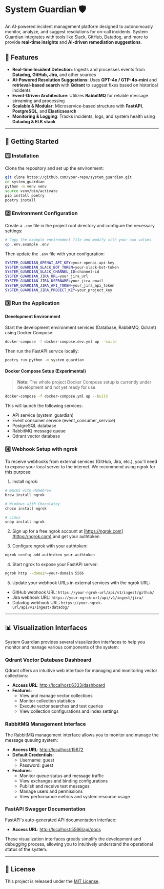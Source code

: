 # System Guardian 🛡️

An AI-powered incident management platform designed to autonomously monitor, analyze, and suggest resolutions for on-call incidents. System Guardian integrates with tools like Slack, GitHub, Datadog, and more to provide **real-time insights** and **AI-driven remediation suggestions**.

## 🌟 Features

- **Real-time Incident Detection**: Ingests and processes events from **Datadog, GitHub, Jira**, and other sources
- **AI-Powered Resolution Suggestions**: Uses **GPT-4o / GTP-4o-mini** and **retrieval-based search** with **Qdrant** to suggest fixes based on historical incidents
- **Event-Driven Architecture**: Utilizes **RabbitMQ** for reliable message streaming and processing
- **Scalable & Modular**: Microservice-based structure with **FastAPI**, **PostgreSQL**, and **Elasticsearch**
- **Monitoring & Logging**: Tracks incidents, logs, and system health using **Datadog & ELK stack**

---

## 🚀 Getting Started

### 1️⃣ Installation

Clone the repository and set up the environment:

```bash
git clone https://github.com/your-repo/system_guardian.git
cd system_guardian
python -m venv venv
source venv/bin/activate
pip install poetry
poetry install
```

### 2️⃣ Environment Configuration

Create a `.env` file in the project root directory and configure the necessary settings:

```bash
# Copy the example environment file and modify with your own values
cp .env.example .env
```

Then update the `.env` file with your configuration:

```bash
SYSTEM_GUARDIAN_OPENAI_API_KEY=your-openai-api-key
SYSTEM_GUARDIAN_SLACK_BOT_TOKEN=your-slack-bot-token
SYSTEM_GUARDIAN_SLACK_CHANNEL_ID=channel-id
SYSTEM_GUARDIAN_JIRA_URL=your_jira_url
SYSTEM_GUARDIAN_JIRA_USERNAME=your_jira_email
SYSTEM_GUARDIAN_JIRA_API_TOKEN=your_jira_api_token
SYSTEM_GUARDIAN_JIRA_PROJECT_KEY=your_project_key
```

### 3️⃣ Run the Application

#### Development Environment

Start the development environment services (Database, RabbitMQ, Qdrant) using Docker Compose:

```bash
docker-compose -f docker-compose.dev.yml up --build
```

Then run the FastAPI service locally:

```bash
poetry run python -m system_guardian
```

#### Docker Compose Setup (Experimental)

> **Note**: The whole project Docker Compose setup is currently under development and not yet ready for use. 

```bash
docker-compose -f docker-compose.yml up --build
```

This will launch the following services:
- API service (system_guardian)
- Event consumer service (event_consumer_service)
- PostgreSQL database
- RabbitMQ message queue
- Qdrant vector database

### 4️⃣ Webhook Setup with ngrok

To receive webhooks from external services (GitHub, Jira, etc.), you'll need to expose your local server to the internet. We recommend using ngrok for this purpose:

1. Install ngrok:
```bash
# macOS with Homebrew
brew install ngrok

# Windows with Chocolatey
choco install ngrok

# Linux
snap install ngrok
```

2. Sign up for a free ngrok account at [https://ngrok.com](https://ngrok.com) and get your authtoken

3. Configure ngrok with your authtoken:
```bash
ngrok config add-authtoken your-authtoken
```

4. Start ngrok to expose your FastAPI server:
```bash
ngrok http --domain=your-domain 5566
```

5. Update your webhook URLs in external services with the ngrok URL:
- GitHub webhook URL: `https://your-ngrok-url/api/v1/ingest/github/`
- Jira webhook URL: `https://your-ngrok-url/api/v1/ingest/jira/`
- Datadog webhook URL: `https://your-ngrok-url/api/v1/ingest/datadog/` 

---

## 📊 Visualization Interfaces

System Guardian provides several visualization interfaces to help you monitor and manage various components of the system:

### Qdrant Vector Database Dashboard

Qdrant offers an intuitive web interface for managing and monitoring vector collections:

- **Access URL**: [http://localhost:6333/dashboard](http://localhost:6333/dashboard)
- **Features**:
  - View and manage vector collections
  - Monitor collection statistics
  - Execute vector searches and test queries
  - View collection configurations and index settings

### RabbitMQ Management Interface

The RabbitMQ management interface allows you to monitor and manage the message queuing system:

- **Access URL**: [http://localhost:15672](http://localhost:15672)
- **Default Credentials**:
  - Username: guest
  - Password: guest
- **Features**:
  - Monitor queue status and message traffic
  - View exchanges and binding configurations
  - Publish and receive test messages
  - Manage users and permissions
  - View performance metrics and system resource usage

### FastAPI Swagger Documentation

FastAPI's auto-generated API documentation interface:

- **Access URL**: [http://localhost:5566/api/docs](http://localhost:8000/api/docs)

These visualization interfaces greatly simplify the development and debugging process, allowing you to intuitively understand the operational status of the system.

---

## 📄 License

This project is released under the [MIT License](LICENSE).


